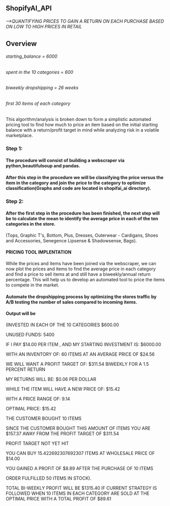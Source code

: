 ## ShopifyAI_API
###### -->QUANTIFYING PRICES TO GAIN A RETURN ON EACH PURCHASE BASED ON LOW TO HIGH PRICES IN RETAIL

## Overview
###### starting_balance = 6000 
###### spent in the 10 categories = 600
###### biweekly dropshipping = 26 weeks 
###### first 30 items of each category

This algorithm/analysis is broken down to form a simplistic automated pricing tool to find how much to price an item based on the initial starting balance with a return/profit target in mind while analyzing risk in a volatile marketplace. 

### Step 1:
#### The procedure will consist of building a webscraper via python,beautifulsoup and pandas. 
#### After this step in the procedure we will be classifying the price versus the item in the category and join the price to the category to optimize classification(Graphs and code are located in shopifai_ai directory).

### Step 2:
#### After the first step in the procedure has been finished, the next step will be to calculate the mean to identify the average price in each of the ten categories in the store.
(Tops,
Graphic T's,
Bottom, 
Plus, 
Dresses, 
Outerwear - Cardigans, 
Shoes and Accessories, 
Senegence Lipsense & Shadowsense, 
Bags).

#### PRICING TOOL IMPLENTATION
While the prices and items have been joined via the webscraper, we can now plot the prices and items to find the average price in each category and find a price to sell items at and still have a biweekly/annual return percentage. 
This will help us to develop an automated tool to price the items to compete in the market.

#### Automate the dropshipping process by optimizing the stores traffic by A/B testing the number of sales compared to incoming items.
#### Output will be 
(INVESTED IN EACH OF THE 10 CATEGORIES $600.00


UNUSED FUNDS: 5400


IF I PAY $14.00 PER ITEM , AND MY STARTING INVESTMENT IS: $6000.00 


WITH AN INVENTORY OF: 60 ITEMS AT AN AVERAGE PRICE OF $24.56


WE WILL WANT A PROFIT TARGET OF: $311.54 BIWEEKLY FOR A 1.5 PERCENT RETURN


MY RETURNS WILL BE: $0.06 PER DOLLAR 


WHILE THE ITEM WILL HAVE A NEW PRICE OF: $15.42 


WITH A PRICE RANGE OF: 9.14


OPTIMAL PRICE: $15.42


THE CUSTOMER BOUGHT 10 ITEMS


SINCE THE CUSTOMER BOUGHT THIS AMOUNT OF ITEMS YOU ARE $157.37 AWAY FROM THE PROFIT TARGET  OF $311.54


PROFIT TARGET NOT YET HIT


YOU CAN BUY 15.422692307692307 ITEMS AT WHOLESALE PRICE OF $14.00


YOU GAINED A PROFIT OF $8.89 AFTER THE PURCHASE OF 10 ITEMS


ORDER FULFILLED 50 ITEMS IN STOCK).

TOTAL BI-WEEKLY PROFIT WILL BE $1315.40 IF CURRENT STRATEGY IS FOLLOWED WHEN 10 ITEMS IN EACH CATEGORY ARE SOLD AT THE OPTIMAL PRICE  WITH A TOTAL PROFIT OF $89.61
